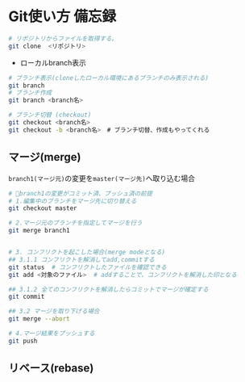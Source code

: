 # Git使い方 備忘録

```sh
# リポジトリからファイルを取得する。
git clone  <リポジトリ>

```

- ローカルbranch表示

```sh
# ブランチ表示(cloneしたローカル環境にあるブランチのみ表示される)
git branch
# ブランチ作成
git branch <branch名>

# ブランチ切替 (checkout)
git checkout <branch名>
git checkout -b <branch名>　# ブランチ切替、作成もやってくれる
```

## マージ(merge)

`branch1(マージ元)`の変更を`master(マージ先)`へ取り込む場合

```sh
# 🌟branch1の変更がコミット済、プッシュ済の前提
# 1.編集中のブランチをマージ先に切り替える
git checkout master

# 2.マージ元のブランチを指定してマージを行う
git merge branch1


# 3. コンフリクトを起こした場合(merge modeとなる)
## 3.1.1 コンフリクトを解消してadd,commitする
git status  # コンフリクトしたファイルを確認できる
git add <対象のファイル>  # addすることで、コンフリクトを解消した印となる

## 3.1.2 全てのコンフリクトを解消したらコミットでマージが確定する
git commit 

## 3.2 マージを取り下げる場合
git merge --abort

# 4.マージ結果をプッシュする
git push
```

## リベース(rebase)
